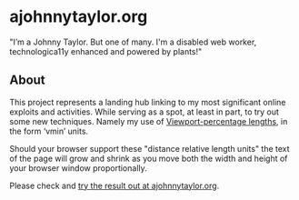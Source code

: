 # ajohnnytaylor.org

"I’m a Johnny Taylor. But one of many. I'm a disabled web worker, technologica11y enhanced and powered by plants!"

## About

This project represents a landing hub linking to my most significant online exploits and activities. While serving as a spot, at least in part, to try out some new techniques. Namely my use of [Viewport-percentage lengths](http://www.w3.org/TR/css3-values/#viewport-relative-lengths), in the form ‘vmin’ units.

Should your browser support these "distance relative length units" the text of the page will grow and shrink as you move both the width and height of your browser window proportionally.

Please check and [try the result out at ajohnnytaylor.org](http://ajohnnytaylor.org).
